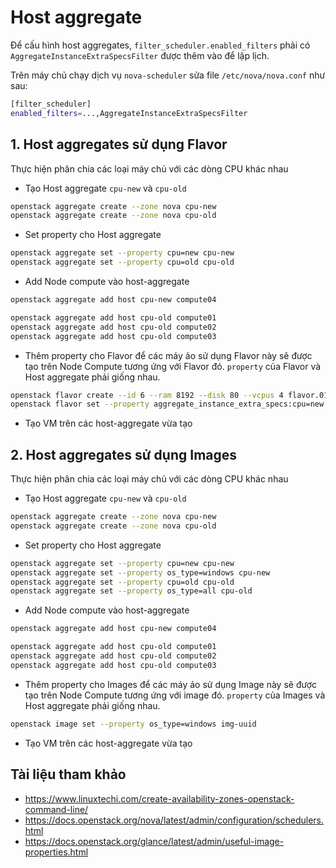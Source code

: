 # Host aggregate

Để cấu hình host aggregates, `filter_scheduler.enabled_filters` phải có `AggregateInstanceExtraSpecsFilter` được thêm vào để lập lịch.

Trên máy chủ chạy dịch vụ `nova-scheduler` sửa file `/etc/nova/nova.conf` như sau:
```sh
[filter_scheduler]
enabled_filters=...,AggregateInstanceExtraSpecsFilter
```

## 1. Host aggregates sử dụng Flavor

Thực hiện phân chia các loại máy chủ với các dòng CPU khác nhau

- Tạo Host aggregate `cpu-new` và `cpu-old` 
```sh
openstack aggregate create --zone nova cpu-new
openstack aggregate create --zone nova cpu-old
```

- Set property cho Host aggregate
```sh
openstack aggregate set --property cpu=new cpu-new
openstack aggregate set --property cpu=old cpu-old
```
- Add Node compute vào host-aggregate
```sh
openstack aggregate add host cpu-new compute04
```
```sh
openstack aggregate add host cpu-old compute01
openstack aggregate add host cpu-old compute02
openstack aggregate add host cpu-old compute03
```
- Thêm property cho Flavor để các máy ảo sử dụng Flavor này sẽ được tạo trên Node Compute tương ứng với Flavor đó. `property` của Flavor và Host aggregate phải giống nhau.
```sh
openstack flavor create --id 6 --ram 8192 --disk 80 --vcpus 4 flavor.01
openstack flavor set --property aggregate_instance_extra_specs:cpu=new flavor.01
```

- Tạo VM trên các host-aggregate vừa tạo

## 2. Host aggregates sử dụng Images

Thực hiện phân chia các loại máy chủ với các dòng CPU khác nhau

- Tạo Host aggregate `cpu-new` và `cpu-old` 
```sh
openstack aggregate create --zone nova cpu-new
openstack aggregate create --zone nova cpu-old
```

- Set property cho Host aggregate

```sh
openstack aggregate set --property cpu=new cpu-new
openstack aggregate set --property os_type=windows cpu-new
openstack aggregate set --property cpu=old cpu-old
openstack aggregate set --property os_type=all cpu-old

```
- Add Node compute vào host-aggregate
```sh
openstack aggregate add host cpu-new compute04
```
```sh
openstack aggregate add host cpu-old compute01
openstack aggregate add host cpu-old compute02
openstack aggregate add host cpu-old compute03
```
- Thêm property cho Images để các máy ảo sử dụng Image này sẽ được tạo trên Node Compute tương ứng với image đó. `property` của Images và Host aggregate phải giống nhau.
```sh
openstack image set --property os_type=windows img-uuid
```
- Tạo VM trên các host-aggregate vừa tạo

## Tài liệu tham khảo
- https://www.linuxtechi.com/create-availability-zones-openstack-command-line/
- https://docs.openstack.org/nova/latest/admin/configuration/schedulers.html
- https://docs.openstack.org/glance/latest/admin/useful-image-properties.html
